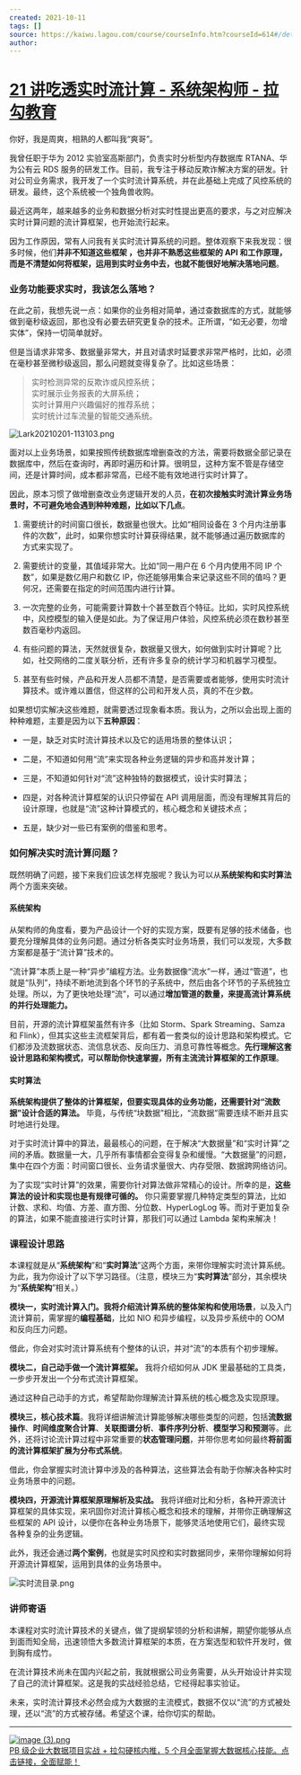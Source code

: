 ```yaml
---
created: 2021-10-11
tags: []
source: https://kaiwu.lagou.com/course/courseInfo.htm?courseId=614#/detail/pc?id=6417
author: 
---
```


# [21 讲吃透实时流计算 - 系统架构师 - 拉勾教育](https://kaiwu.lagou.com/course/courseInfo.htm?courseId=614#/detail/pc?id=6417)


你好，我是周爽，相熟的人都叫我“爽哥”。

我曾任职于华为 2012 实验室高斯部门，负责实时分析型内存数据库 RTANA、华为公有云 RDS 服务的研发工作。目前，我专注于移动反欺诈解决方案的研发。针对公司业务需求，我开发了一个实时流计算系统，并在此基础上完成了风控系统的研发。最终，这个系统被一个独角兽收购。

最近这两年，越来越多的业务和数据分析对实时性提出更高的要求，与之对应解决实时计算问题的流计算框架，也开始流行起来。

因为工作原因，常有人问我有关实时流计算系统的问题。整体观察下来我发现：很多时候，他们**并非不知道这些框架 ，也并非不熟悉这些框架的 API 和工作原理，而是不清楚如何将框架，运用到实时业务中去，也就不能很好地解决落地问题**。

### 业务功能要求实时，我该怎么落地？

在此之前，我想先说一点：如果你的业务相对简单，通过查数据库的方式，就能够做到毫秒级返回，那也没有必要去研究更复杂的技术。正所谓，“如无必要，勿增实体”，保持一切简单就好。

但是当请求非常多、数据量非常大，并且对请求时延要求非常严格时，比如，必须在毫秒甚至微秒级返回，那么问题就变得复杂了。比如这些场景：

> 实时检测异常的反欺诈或风控系统；  
> 实时展示业务报表的大屏系统；  
> 实时计算用户兴趣偏好的推荐系统；  
> 实时统计过车流量的智能交通系统。

![Lark20210201-113103.png](https://s0.lgstatic.com/i/image/M00/94/2B/CgqCHmAXdgOAYTACAALv5aYPzHQ441.png)

面对以上业务场景，如果按照传统数据库增删查改的方法，需要将数据全部记录在数据库中，然后在查询时，再即时遍历和计算。很明显，这种方案不管是存储空间，还是计算时间，成本都非常高，已经不能有效地进行实时计算了。

因此，原本习惯了做增删查改业务逻辑开发的人员，**在初次接触实时流计算业务场景时，不可避免地会遇到种种难题，比如以下几点**。

1.  需要统计的时间窗口很长，数据量也很大。比如“相同设备在 3 个月内注册事件的次数”，此时，如果你想实时计算获得结果，就不能够通过遍历数据库的方式来实现了。
    
2.  需要统计的变量，其值域非常大。比如“同一用户在 6 个月内使用不同 IP 个数”，如果是数亿用户和数亿 IP，你还能够用集合来记录这些不同的值吗？更何况，还需要在指定的时间范围内进行计算。
    
3.  一次完整的业务，可能需要计算数十个甚至数百个特征。比如，实时风控系统中，风控模型的输入便是如此。为了保证用户体验，风控系统必须在数秒甚至数百毫秒内返回。
    
4.  有些问题的算法，天然就很复杂，数据量又很大，如何做到实时计算呢？比如，社交网络的二度关联分析，还有许多复杂的统计学习和机器学习模型。
    
5.  甚至有些时候，产品和开发人员都不清楚，是否需要或者能够，使用实时流计算技术。或许难以置信，但这样的公司和开发人员，真的不在少数。
    

如果想切实解决这些难题，就需要透过现象看本质。我认为，之所以会出现上面的种种难题，主要是因为以下**五种原因**：

-   一是，缺乏对实时流计算技术以及它的适用场景的整体认识；
    
-   二是，不知道如何用“流”来实现各种业务逻辑的异步和高并发计算；
    
-   三是，不知道如何针对“流”这种独特的数据模式，设计实时算法；
    
-   四是，对各种流计算框架的认识只停留在 API 调用层面，而没有理解其背后的设计原理，也就是“流”这种计算模式的，核心概念和关键技术点；
    
-   五是，缺少对一些已有案例的借鉴和思考。
    

### 如何解决实时流计算问题？

既然明确了问题，接下来我们应该怎样克服呢？我认为可以从**系统架构和实时算法**两个方面来突破。

#### 系统架构

从架构师的角度看，要为产品设计一个好的实现方案，既要有足够的技术储备，也要充分理解具体的业务问题。通过分析各类实时业务场景，我们可以发现，大多数方案都是基于“流计算”技术的。

“流计算”本质上是一种“异步”编程方法。业务数据像“流水”一样，通过“管道”，也就是“队列”，持续不断地流到各个环节的子系统中，然后由各个环节的子系统独立处理。所以，为了更快地处理“流”，可以通过**增加管道的数量，来提高流计算系统的并行处理能力。**

目前，开源的流计算框架虽然有许多（比如 Storm、Spark Streaming、Samza 和 Flink），但其实这些主流框架背后，都有着一套类似的设计思路和架构模式。它们都涉及流数据状态、流信息状态、反向压力、消息可靠性等概念。**先行理解这套设计思路和架构模式，可以帮助你快速掌握，所有主流流计算框架的工作原理**。

#### 实时算法

**系统架构提供了整体的计算框架，但要实现具体的业务功能，还需要针对“流数据”设计合适的算法。** 毕竟，与传统“块数据”相比，“流数据”需要连续不断并且实时地进行处理。

对于实时流计算中的算法，最最核心的问题，在于解决“大数据量”和“实时计算”之间的矛盾。数据量一大，几乎所有事情都会变得复杂和缓慢。“大数据量”的问题，集中在四个方面：时间窗口很长、业务请求量很大、内存受限、数据跨网络访问。

为了实现“实时计算”的效果，需要你针对算法做非常精心的设计。所幸的是，**这些算法的设计和实现也是有规律可循的。** 你只需要掌握几种特定类型的算法，比如计数、求和、均值、方差、直方图、分位数、HyperLogLog 等。而对于更加复杂的算法，如果不能直接进行实时计算，那我们可以通过 Lambda 架构来解决！

### 课程设计思路

本课程就是从“**系统架构**”和“**实时算法**”这两个方面，来带你理解实时流计算系统。为此，我为你设计了以下学习路径。（注意，模块三为“**实时算法**”部分，其余模块为“**系统架构**”相关。）

**模块一，实时流计算入门。**我将介绍流计算系统的**整体架构和使用场景**，以及入门流计算前，需掌握的**编程基础**，比如 NIO 和异步编程，以及异步系统中的 OOM 和反向压力问题。

借此，你会对实时流计算系统有个整体的认识，并对“流”的本质有个初步理解。

**模块二，自己动手做一个流计算框架。** 我将介绍如何从 JDK 里最基础的工具类，一步步开发出一个分布式流计算框架。

通过这种自己动手的方式，希望帮助你理解流计算系统的核心概念及实现原理。

**模块三，核心技术篇**。我将详细讲解流计算能够解决哪些类型的问题，包括**流数据操作**、**时间维度聚合计算**、**关联图谱分析**、**事件序列分析**、**模型学习和预测**等。此外，还将讨论流计算过程中非常重要的**状态管理问题**，并带你思考如何最终**将前面的流计算框架扩展为分布式系统**。

借此，你会掌握实时流计算中涉及的各种算法，这些算法会有助于你解决各种实时业务场景中的问题。

**模块四，开源流计算框架原理解析及实战。** 我将详细对比和分析，各种开源流计算框架的具体实现，来巩固你对流计算核心概念和技术的理解，并带你正确理解这些框架的 API 设计，以便你在各种业务场景下，能够灵活地使用它们，最终实现各种复杂的业务逻辑。

此外，我还会通过**两个案例**，也就是实时风控和实时数据同步，来带你理解如何将开源流计算框架，运用到具体的业务场景中。

![实时流目录.png](https://s0.lgstatic.com/i/image2/M01/0C/13/Cip5yGAXa1WAMruDAAOzAqqRkMo633.png)

### 讲师寄语

本课程对实时流计算技术的关键点，做了提纲挈领的分析和讲解，期望你能够从点到面而知全局，迅速领悟大多数流计算框架的本质，在方案选型和软件开发时，做到胸有成竹。

在流计算技术尚未在国内兴起之前，我就根据公司业务需要，从头开始设计并实现了自己的流计算框架。这是我的实战经验总结，它经得起事实验证。

未来，实时流计算技术必然会成为大数据的主流模式，数据不仅以“流”的方式被处理，还以“流”的方式被存储。希望这个课，给你切实的帮助。

___

[![image (3).png](https://s0.lgstatic.com/i/image2/M01/0C/98/CgpVE2AZCKKAa8TbAAUCrlmIuEw611.png)](https://kaiwu.lagou.com/data_enhancement.html?utm_source=lagouedu&utm_medium=zhuanlan&utm_campaign=%E5%A4%A7%E6%95%B0%E6%8D%AE%E5%BC%80%E5%8F%91%E9%AB%98%E8%96%AA%E8%AE%AD%E7%BB%83%E8%90%A5#/index)  
[PB 级企业大数据项目实战 + 拉勾硬核内推，5 个月全面掌握大数据核心技能。点击链接，全面赋能！](https://kaiwu.lagou.com/data_enhancement.html?utm_source=lagouedu&utm_medium=zhuanlan&utm_campaign=%E5%A4%A7%E6%95%B0%E6%8D%AE%E5%BC%80%E5%8F%91%E9%AB%98%E8%96%AA%E8%AE%AD%E7%BB%83%E8%90%A5#/index)

